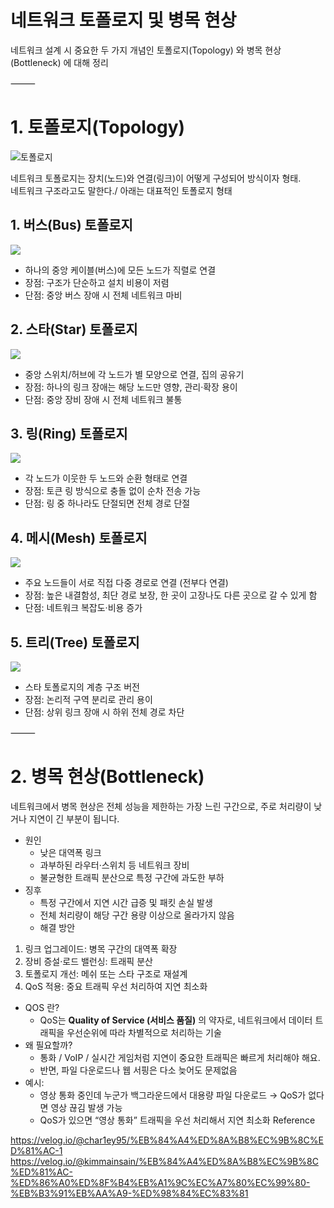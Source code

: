 # 네트워크 토폴로지 및 병목 현상

네트워크 설계 시 중요한 두 가지 개념인 토폴로지(Topology) 와 병목 현상(Bottleneck) 에 대해 정리

⸻

# 1. 토폴로지(Topology)

![토폴로지](https://t1.daumcdn.net/cfile/tistory/9917A4375ACD5BCC07)

네트워크 토폴로지는 장치(노드)와 연결(링크)이 어떻게 구성되어 방식이자 형태.\
네트워크 구조라고도 말한다./
아래는 대표적인 토폴로지 형태

## 1. 버스(Bus) 토폴로지

![](https://velog.velcdn.com/images/kimmainsain/post/78e1bd5c-a559-4fac-b96d-edab6f56f1c0/image.png)
   * 하나의 중앙 케이블(버스)에 모든 노드가 직렬로 연결
   * 장점: 구조가 단순하고 설치 비용이 저렴
   * 단점: 중앙 버스 장애 시 전체 네트워크 마비 
    

## 2. 스타(Star) 토폴로지
![](https://velog.velcdn.com/images/kimmainsain/post/a998204b-36f7-4ffc-9141-6da53f63e3f3/image.png)
   * 중앙 스위치/허브에 각 노드가 별 모양으로 연결, 집의 공유기
   * 장점: 하나의 링크 장애는 해당 노드만 영향, 관리·확장 용이
   * 단점: 중앙 장비 장애 시 전체 네트워크 불통

## 3. 링(Ring) 토폴로지
![](https://velog.velcdn.com/images/kimmainsain/post/ba4d01e1-b2a9-48ad-8c71-3bfeb5cc2063/image.png)
   * 각 노드가 이웃한 두 노드와 순환 형태로 연결
   * 장점: 토큰 링 방식으로 충돌 없이 순차 전송 가능
   * 단점: 링 중 하나라도 단절되면 전체 경로 단절

## 4. 메시(Mesh) 토폴로지
![](https://velog.velcdn.com/images/kimmainsain/post/d3d062f9-3915-414d-a727-37e9af486c9f/image.png)
   * 주요 노드들이 서로 직접 다중 경로로 연결 (전부다 연결)
   * 장점: 높은 내결함성, 최단 경로 보장, 한 곳이 고장나도 다른 곳으로 갈 수 있게 함
   * 단점: 네트워크 복잡도·비용 증가


## 5. 트리(Tree) 토폴로지
![](https://velog.velcdn.com/images/kimmainsain/post/8dc7aea2-3fa0-475c-963c-9f2ebdccd75b/image.png)
   * 스타 토폴로지의 계층 구조 버전
   * 장점: 논리적 구역 분리로 관리 용이
   * 단점: 상위 링크 장애 시 하위 전체 경로 차단

⸻

# 2. 병목 현상(Bottleneck)

네트워크에서 병목 현상은 전체 성능을 제한하는 가장 느린 구간으로, 주로 처리량이 낮거나 지연이 긴 부분이 됩니다.
* 원인
  * 낮은 대역폭 링크
  *	과부하된 라우터·스위치 등 네트워크 장비
  *	불균형한 트래픽 분산으로 특정 구간에 과도한 부하
* 징후
  *	특정 구간에서 지연 시간 급증 및 패킷 손실 발생
  *	전체 처리량이 해당 구간 용량 이상으로 올라가지 않음
  *	해결 방안
1.	링크 업그레이드: 병목 구간의 대역폭 확장
2.	장비 증설·로드 밸런싱: 트래픽 분산
3.	토폴로지 개선: 메쉬 또는 스타 구조로 재설계
4.	QoS 적용: 중요 트래픽 우선 처리하여 지연 최소화


* QOS 란?
  * QoS는 **Quality of Service (서비스 품질)** 의 약자로,
    네트워크에서 데이터 트래픽을 우선순위에 따라 차별적으로 처리하는 기술
* 왜 필요할까?
  - 통화 / VoIP / 실시간 게임처럼 지연이 중요한 트래픽은 빠르게 처리해야 해요.
  - 반면, 파일 다운로드나 웹 서핑은 다소 늦어도 문제없음
* 예시:
  - 영상 통화 중인데 누군가 백그라운드에서 대용량 파일 다운로드 → QoS가 없다면 영상 끊김 발생 가능
  - QoS가 있으면 “영상 통화” 트래픽을 우선 처리해서 지연 최소화
  Reference

https://velog.io/@char1ey95/%EB%84%A4%ED%8A%B8%EC%9B%8C%ED%81%AC-1
https://velog.io/@kimmainsain/%EB%84%A4%ED%8A%B8%EC%9B%8C%ED%81%AC-%ED%86%A0%ED%8F%B4%EB%A1%9C%EC%A7%80%EC%99%80-%EB%B3%91%EB%AA%A9-%ED%98%84%EC%83%81